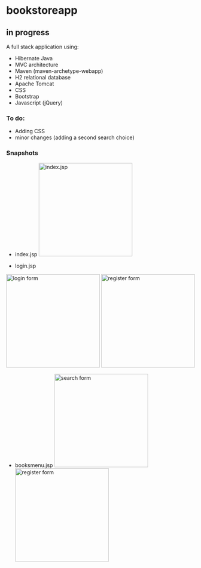 # bookstoreapp

## in progress

A full stack application using:

- Hibernate Java
- MVC architecture
- Maven (maven-archetype-webapp)
- H2 relational database
- Apache Tomcat
- CSS
- Bootstrap
- Javascript (jQuery)

### To do:

- Adding CSS
- minor changes (adding a second search choice)

### Snapshots

- index.jsp
  <img src="https://user-images.githubusercontent.com/65850263/194075536-96cb78bd-3b6d-43ee-b0bf-96a6153b4053.png" alt="index.jsp" style= "display:inline;
  margin: 0 auto;
  width:250px">

- login.jsp

<img src="https://user-images.githubusercontent.com/65850263/194191474-84529a1e-ba44-4a57-a3f8-35b7433dd175.png" alt="login form" style= "display:inline;
  margin: 0 auto;
  width:250px">
<img src="https://user-images.githubusercontent.com/65850263/194191391-433a1818-bf03-4b3d-bc4a-6e10d613a1fd.png" alt="register form" style= "display:inline;
  margin: 0 auto;
  width:250px">
  
- booksmenu.jsp
  <img src="https://user-images.githubusercontent.com/65850263/194362675-0607b6b6-8446-4a84-8c67-2c6e417d2fd1.png" alt="search form" style= "display:inline;
  margin: 0 auto;
  width:250px">
  <img src="https://user-images.githubusercontent.com/65850263/194362924-4751af87-fcb9-4a81-9ed0-b7f70b792aad.png" alt="register form" style="display:inline;
  margin: 0 auto;
  width:250px">
  


